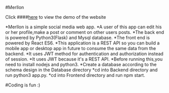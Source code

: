 #Merllon

Click ####[here](https://merllon-47c6e.web.app/) to view the demo of the website

*Merllon is a simple social media web app.
*A user of this app can edit his or her profile,make a post or comment on
other users posts.
*The back end is powered by Python3(Flask) and Mysql database.
*The front end is powered by React ES6.
*This application is a REST API so you can build a mobile app or desktop app in future to consume the same data from the backend.
*It uses JWT method for authentication and authorization instead of session.
*It uses JWT because it's a REST API.
*Before running this,you need to install nodejs and python3.
*Create a database according to the schema design in the Database directory
*cd into Backend directory and run python3 app.py.
*cd into Frontend directory and run npm start.


#Coding is fun :)